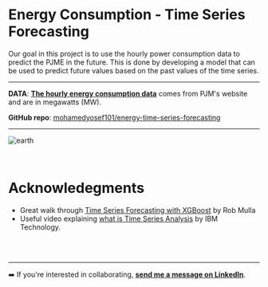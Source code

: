 # Energy Consumption - Time Series Forecasting
Our goal in this project is to use the hourly power consumption data to predict the PJME in the future. This is done by developing a model that can be used to predict future values based on the past values of the time series.

---

**DATA**: **[The hourly energy consumption data](https://www.kaggle.com/datasets/robikscube/hourly-energy-consumption)** comes from PJM's website and are in megawatts (MW). 

**GitHub repo**: [mohamedyosef101/energy-time-series-forecasting](https://github.com/mohamedyosef101/energy-time-series-forecasting)

---

![earth](https://github.com/mohamedyosef101/energy-time-series-forecasting/assets/118842452/e4fce3fe-174f-4e0c-b190-2f5602110ee7)


<div><br></div>

# Acknowledegments
* Great walk through [Time Series Forecasting with XGBoost](https://www.kaggle.com/code/robikscube/time-series-forecasting-with-machine-learning-yt) by Rob Mulla
* Useful video explaining [what is Time Series Analysis](https://youtu.be/GE3JOFwTWVM?si=YrK_rY1nNUwYljHF) by IBM Technology.

<div><br></div>

<div><br></div>

---
➡️ If you're interested in collaborating, **[send me a message on LinkedIn](https://linkedin.com/in/mohamedyosef101)**.

